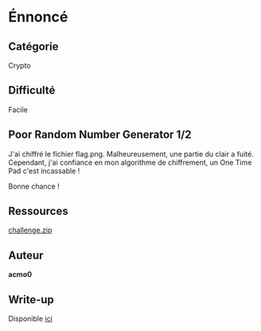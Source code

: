 # Énnoncé
## Catégorie
Crypto
## Difficulté
Facile
## Poor Random Number Generator 1/2

J'ai chiffré le fichier flag.png. Malheureusement, une partie du clair a fuité. Cependant, j'ai confiance en mon algorithme de chiffrement, un One Time Pad c'est incassable !

Bonne chance !

## Ressources

[challenge.zip](challenge.zip)

## Auteur
**acmo0**

## Write-up
Disponible [ici](https://acmo0.github.io/404CTF-poor-random-number-generator-1/)